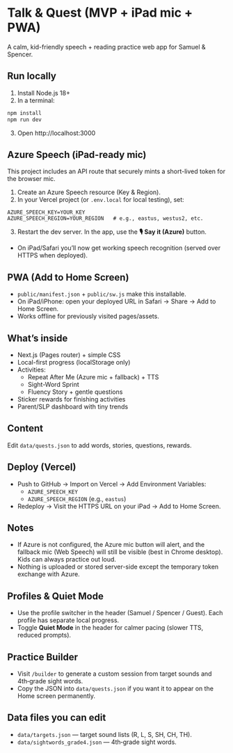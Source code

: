 # Talk & Quest (MVP + iPad mic + PWA)
A calm, kid-friendly speech + reading practice web app for Samuel & Spencer.

## Run locally
1. Install Node.js 18+
2. In a terminal:
```bash
npm install
npm run dev
```
3. Open http://localhost:3000

## Azure Speech (iPad-ready mic)
This project includes an API route that securely mints a short-lived token for the browser mic.
1. Create an Azure Speech resource (Key & Region).
2. In your Vercel project (or `.env.local` for local testing), set:
```
AZURE_SPEECH_KEY=YOUR_KEY
AZURE_SPEECH_REGION=YOUR_REGION   # e.g., eastus, westus2, etc.
```
3. Restart the dev server. In the app, use the **🎙️ Say it (Azure)** button.
- On iPad/Safari you’ll now get working speech recognition (served over HTTPS when deployed).

## PWA (Add to Home Screen)
- `public/manifest.json` + `public/sw.js` make this installable.
- On iPad/iPhone: open your deployed URL in Safari → Share → Add to Home Screen.
- Works offline for previously visited pages/assets.

## What’s inside
- Next.js (Pages router) + simple CSS
- Local-first progress (localStorage only)
- Activities:
  - Repeat After Me (Azure mic + fallback) + TTS
  - Sight-Word Sprint
  - Fluency Story + gentle questions
- Sticker rewards for finishing activities
- Parent/SLP dashboard with tiny trends

## Content
Edit `data/quests.json` to add words, stories, questions, rewards.

## Deploy (Vercel)
- Push to GitHub → Import on Vercel → Add Environment Variables:
  - `AZURE_SPEECH_KEY`
  - `AZURE_SPEECH_REGION` (e.g., `eastus`)
- Redeploy → Visit the HTTPS URL on your iPad → Add to Home Screen.

## Notes
- If Azure is not configured, the Azure mic button will alert, and the fallback mic (Web Speech) will still be visible (best in Chrome desktop). Kids can always practice out loud.
- Nothing is uploaded or stored server-side except the temporary token exchange with Azure.

## Profiles & Quiet Mode
- Use the profile switcher in the header (Samuel / Spencer / Guest). Each profile has separate local progress.
- Toggle **Quiet Mode** in the header for calmer pacing (slower TTS, reduced prompts).

## Practice Builder
- Visit `/builder` to generate a custom session from target sounds and 4th‑grade sight words.
- Copy the JSON into `data/quests.json` if you want it to appear on the Home screen permanently.

## Data files you can edit
- `data/targets.json` — target sound lists (R, L, S, SH, CH, TH).
- `data/sightwords_grade4.json` — 4th‑grade sight words.

